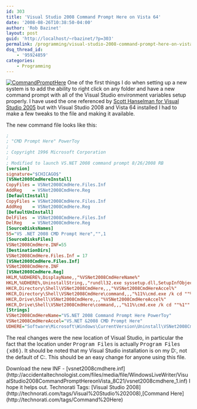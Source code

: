 ```yaml
---
id: 303
title: 'Visual Studio 2008 Command Prompt Here on Vista 64'
date: '2008-08-26T10:38:50-04:00'
author: 'Rob Bazinet'
layout: post
guid: 'http://localhost/~rbazinet/?p=303'
permalink: /programming/visual-studio-2008-command-prompt-here-on-vista-64/
dsq_thread_id:
    - '95924859'
categories:
    - Programming
---
```


[![CommandPromptHere](http://accidentaltechnologist.com/files/media/image/WindowsLiveWriter/VisualStudio2008CommandPromptHereonVista_8C21/CommandPromptHere_thumb_2.jpg)](http://accidentaltechnologist.com/files/media/image/WindowsLiveWriter/VisualStudio2008CommandPromptHereonVista_8C21/CommandPromptHere_6.jpg) One of the first things I do when setting up a new system is to add the ability to right click on any folder and have a new command prompt with all of the Visual Studio environment variables setup properly. I have used the one referenced by [Scott Hanselman for Visual Studio 2005](http://www.hanselman.com/blog/content/binary/vsnet2005cmdhere.inf) but with Visual Studio 2008 and Vista 64 installed I had to make a few tweaks to the file and making it available.

The new command file looks like this:

```ini
;
; "CMD Prompt Here" PowerToy
;
; Copyright 1996 Microsoft Corporation
;
; Modified to launch VS.NET 2008 command prompt 8/26/2008 RB
[version]
signature="$CHICAGO$"
[VSNet2008CmdHereInstall]
CopyFiles = VSNet2008CmdHere.Files.Inf
AddReg    = VSNet2008CmdHere.Reg
[DefaultInstall]
CopyFiles = VSNet2008CmdHere.Files.Inf
AddReg    = VSNet2008CmdHere.Reg
[DefaultUnInstall]
DelFiles  = VSNet2008CmdHere.Files.Inf
DelReg    = VSNet2008CmdHere.Reg
[SourceDisksNames]
55="VS .NET 2008 CMD Prompt Here","",1
[SourceDisksFiles]
VSNet2008CmdHere.INF=55
[DestinationDirs]
VSNet2008CmdHere.Files.Inf = 17
[VSNet2008CmdHere.Files.Inf]
VSNet2008CmdHere.INF
[VSNet2008CmdHere.Reg]
HKLM,%UDHERE%,DisplayName,,"%VSNet2008CmdHereName%"
HKLM,%UDHERE%,UninstallString,,"rundll32.exe syssetup.dll,SetupInfObjectInstallAction DefaultUninstall 132 %17%\VSNet2008CmdHere.inf"
HKCR,Directory\Shell\VSNet2008CmdHere,,,"%VSNet2008CmdHereAccel%"
HKCR,Directory\Shell\VSNet2008CmdHere\command,,,"%11%\cmd.exe /k cd ""%1"" && ""D:\Program Files (x86)\Microsoft Visual Studio 9.0\Common7\Tools\vsvars32.bat""
HKCR,Drive\Shell\VSNet2008CmdHere,,,"%VSNet2008CmdHereAccel%"
HKCR,Drive\Shell\VSNet2008CmdHere\command,,,"%11%\cmd.exe /k cd ""%1""
[Strings]
VSNet2008CmdHereName="VS.NET 2008 Command Prompt Here PowerToy"
VSNet2008CmdHereAccel="VS.NET &2008 CMD Prompt Here"
UDHERE="Software\Microsoft\Windows\CurrentVersion\Uninstall\VSNet2008CmdHere"
```

The real changes were the new location of Visual Studio, in particular the fact that the location under <font face="Courier New">Program Files</font> is actually <font face="Courier New">Program Files (x86)</font>. It should be noted that my Visual Studio installation is on my D:, not the default of C:. This should be an easy change for anyone using this file.

<div class="wlWriterSmartContent" id="scid:fb3a1972-4489-4e52-abe7-25a00bb07fdf:2cacd0f4-6ad0-4390-a31a-778fe9478eff" style="padding-right: 0px; display: inline; padding-left: 0px; padding-bottom: 0px; margin: 0px; padding-top: 0px">Download the new INF - [vsnet2008cmdhere.inf](http://accidentaltechnologist.com/files/media/file/WindowsLiveWriter/VisualStudio2008CommandPromptHereonVista_8C21/vsnet2008cmdhere_1.inf)

</div>I hope it helps out.

<div class="wlWriterSmartContent" id="scid:0767317B-992E-4b12-91E0-4F059A8CECA8:3f455242-2f73-41df-98ca-dc64f53289ba" style="padding-right: 0px; display: inline; padding-left: 0px; padding-bottom: 0px; margin: 0px; padding-top: 0px">Technorati Tags: [Visual Studio 2008](http://technorati.com/tags/Visual%20Studio%202008),[Command Here](http://technorati.com/tags/Command%20Here)</div>